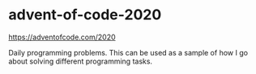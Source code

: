 # advent-of-code-2020

https://adventofcode.com/2020

Daily programming problems. This can be used as a sample of how I go about solving different programming tasks.
